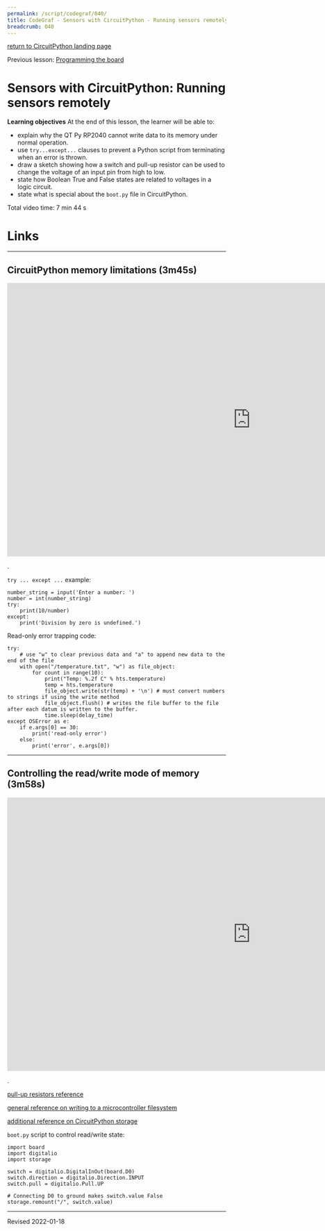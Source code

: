 ```yaml
---
permalink: /script/codegraf/040/
title: CodeGraf - Sensors with CircuitPython - Running sensors remotely
breadcrumb: O40
---
```


[return to CircuitPython landing page](../../python/circuit/)

Previous lesson: [Programming the board](../039)

# Sensors with CircuitPython: Running sensors remotely

**Learning objectives** At the end of this lesson, the learner will be able to:
- explain why the QT Py RP2040 cannot write data to its memory under normal operation.
- use `try...except...` clauses to prevent a Python script from terminating when an error is thrown.
- draw a sketch showing how a switch and pull-up resistor can be used to change the voltage of an input pin from high to low. 
- state how Boolean True and False states are related to voltages in a logic circuit.
- state what is special about the `boot.py` file in CircuitPython.

Total video time: 7 min 44 s

# Links


----

## CircuitPython memory limitations (3m45s)

<iframe width="1120" height="630" src="https://www.youtube.com/embed/39tVlYYgdZ4" frameborder="0" allow="accelerometer; autoplay; encrypted-media; gyroscope; picture-in-picture" allowfullscreen></iframe>

.

`try ... except ...` example:

```
number_string = input('Enter a number: ')
number = int(number_string)
try:
    print(10/number)
except:
    print('Division by zero is undefined.')
```

Read-only error trapping code:

```
try:
    # use "w" to clear previous data and "a" to append new data to the end of the file
    with open("/temperature.txt", "w") as file_object:
        for count in range(10):
            print("Temp: %.2f C" % hts.temperature)
            temp = hts.temperature
            file_object.write(str(temp) + '\n') # must convert numbers to strings if using the write method
            file_object.flush() # writes the file buffer to the file after each datum is written to the buffer.
            time.sleep(delay_time)
except OSError as e:
    if e.args[0] == 30:
        print('read-only error')
    else:
        print('error', e.args[0])
```

----

## Controlling the read/write mode of memory (3m58s)

<iframe width="1120" height="630" src="https://www.youtube.com/embed/gK3b3BL4pfg" frameborder="0" allow="accelerometer; autoplay; encrypted-media; gyroscope; picture-in-picture" allowfullscreen></iframe>

.

[pull-up resistors reference](https://learn.sparkfun.com/tutorials/pull-up-resistors/all)

[general reference on writing to a microcontroller filesystem](https://learn.adafruit.com/cpu-temperature-logging-with-circuit-python/writing-to-the-filesystem)

[additional reference on CircuitPython storage](https://learn.adafruit.com/circuitpython-essentials/circuitpython-storage)

`boot.py` script to control read/write state:

```
import board
import digitalio
import storage

switch = digitalio.DigitalInOut(board.D0)
switch.direction = digitalio.Direction.INPUT
switch.pull = digitalio.Pull.UP

# Connecting D0 to ground makes switch.value False 
storage.remount("/", switch.value)
```

----
Revised 2022-01-18
